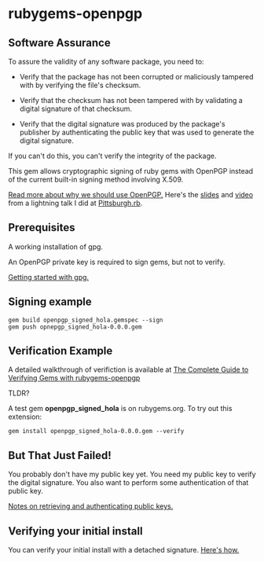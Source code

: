 rubygems-openpgp
================

Software Assurance
------------------

To assure the validity of any software package, you need to:

* Verify that the package has not been corrupted or maliciously
  tampered with by verifying the file's checksum.

* Verify that the checksum has not been tampered with by validating a
  digital signature of that checksum.

* Verify that the digital signature was produced by the package's
  publisher by authenticating the public key that was used to generate
  the digital signature.

If you can't do this, you can't verify the integrity of the package.

This gem allows cryptographic signing of ruby gems with OpenPGP
instead of the current built-in signing method involving X.509.

[Read more about why we should use OpenPGP.](./doc/motivation.md)
Here's the [slides](http://bit.ly/TUtT3S) and
[video](http://vimeo.com/album/2255908/video/59297058) from a
lightning talk I did at [Pittsburgh.rb](http://pghrb.heroku.com/).
 
Prerequisites
-------------

A working installation of gpg.

An OpenPGP private key is required to sign gems, but not to verify.

[Getting started with gpg.](./doc/getting-started-with-gpg.md)

Signing example
---------------

    gem build openpgp_signed_hola.gemspec --sign
    gem push opnepgp_signed_hola-0.0.0.gem

Verification Example
--------------------

A detailed walkthrough of verifiction is available at
[The Complete Guide to Verifying Gems with
rubygems-openpgp](http://www.rubygems-openpgp-ca.org/blog/the-complete-guide-to-verifying-gems-with-rubygems-openpgp.html)

TLDR?

A test gem **openpgp_signed_hola** is on rubygems.org.  To try out
this extension:

    gem install openpgp_signed_hola-0.0.0.gem --verify

But That Just Failed!
---------------------

You probably don't have my public key yet.  You need my public key to
verify the digital signature.  You also want to perform some
authentication of that public key.

[Notes on retrieving and authenticating public keys.](./doc/retrieving-and-authenticating-keys.md)

Verifying your initial install
------------------------------

You can verify your initial install with a detached signature.
[Here's
how.](http://www.rubygems-openpgp-ca.org/blog/the-complete-guide-to-verifying-your-initial-install.html)

